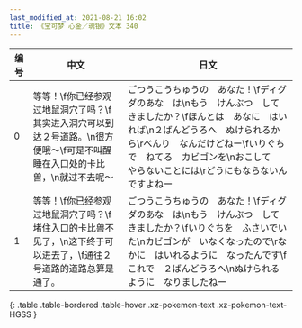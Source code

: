 ```yaml
---
last_modified_at: 2021-08-21 16:02
title: 《宝可梦 心金／魂银》文本 340
---
```

| 编号 | 中文 | 日文 |
| ---- | ---- | ---- |
| 0 | 等等！\f你已经参观过地鼠洞穴了吗？\f其实进入洞穴可以到达２号道路。\n很方便哦～\f可是不叫醒睡在入口处的卡比兽，\n就过不去呢～ | ごつうこうちゅうの　あなた！\fディグダのあな　は\nもう　けんぶつ　してきましたか？\fほんとは　あなに　はいれば\n２ばんどうろへ　ぬけられるから\rべんり　なんだけどねー\fいりぐちで　ねてる　カビゴンを\nおこして　やらないことには\rどうにもならないんですよねー |
| 1 | 等等！\f你已经参观过地鼠洞穴了吗？\f堵住入口的卡比兽不见了，\n这下终于可以进去了，\f通往２号道路的道路总算是通了。 | ごつうこうちゅうの　あなた！\fディグダのあな　は\nもう　けんぶつ　してきましたか？\fいりぐちを　ふさいでいた\nカビゴンが　いなくなったので\rなかに　はいれるように　なったんです\fこれで　２ばんどうろへ\nぬけられるように　なりましたねー |
{: .table .table-bordered .table-hover .xz-pokemon-text .xz-pokemon-text-HGSS }